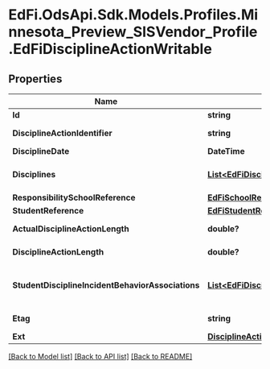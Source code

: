 # EdFi.OdsApi.Sdk.Models.Profiles.Minnesota_Preview_SISVendor_Profile.EdFiDisciplineActionWritable

## Properties

Name | Type | Description | Notes
------------ | ------------- | ------------- | -------------
**Id** | **string** |  | [optional] 
**DisciplineActionIdentifier** | **string** | Identifier assigned by the education organization to the discipline action. | 
**DisciplineDate** | **DateTime** | The date of the discipline action. | 
**Disciplines** | [**List&lt;EdFiDisciplineActionDisciplineWritable&gt;**](EdFiDisciplineActionDisciplineWritable.md) | An unordered collection of disciplineActionDisciplines. Type of action, such as removal from the classroom, used to discipline the student involved as a perpetrator in a discipline incident. | 
**ResponsibilitySchoolReference** | [**EdFiSchoolReference**](EdFiSchoolReference.md) |  | 
**StudentReference** | [**EdFiStudentReference**](EdFiStudentReference.md) |  | 
**ActualDisciplineActionLength** | **double?** | Indicates the actual length in school days of a student&#39;s disciplinary assignment. | [optional] 
**DisciplineActionLength** | **double?** | The length of time in school days for the discipline action (e.g. removal, detention), if applicable. | [optional] 
**StudentDisciplineIncidentBehaviorAssociations** | [**List&lt;EdFiDisciplineActionStudentDisciplineIncidentBehaviorAssociationWritable&gt;**](EdFiDisciplineActionStudentDisciplineIncidentBehaviorAssociationWritable.md) | An unordered collection of disciplineActionStudentDisciplineIncidentBehaviorAssociations. A reference to the behavior(s) by the student that led or contributed to this specific action. | [optional] 
**Etag** | **string** | A unique system-generated value that identifies the version of the resource. | [optional] 
**Ext** | [**DisciplineActionExtensionsWritable**](DisciplineActionExtensionsWritable.md) |  | [optional] 

[[Back to Model list]](../README.md#documentation-for-models) [[Back to API list]](../README.md#documentation-for-api-endpoints) [[Back to README]](../README.md)

